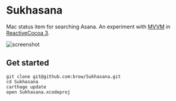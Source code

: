 # Sukhasana
Mac status item for searching Asana. An experiment with [MVVM](https://github.com/ReactiveCocoa/ReactiveViewModel) in [ReactiveCocoa 3](https://github.com/ReactiveCocoa/ReactiveCocoa/pull/1382).

![screenshot](http://zippy.gfycat.com/WellmadeBewitchedHart.gif)

## Get started
```
git clone git@github.com:brow/Sukhasana.git
cd Sukhasana
carthage update
open Sukhasana.xcodeproj
```
